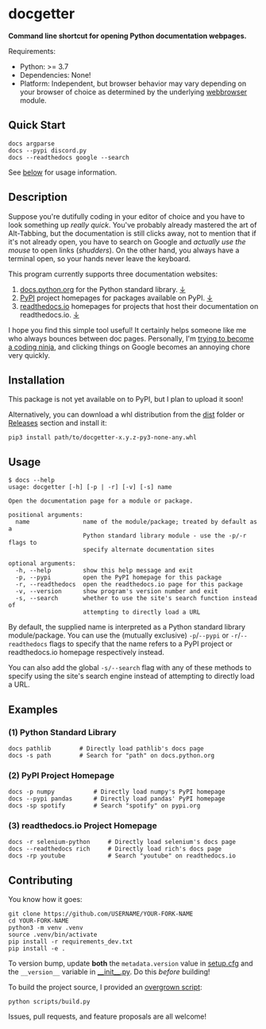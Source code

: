 # docgetter

**Command line shortcut for opening Python documentation webpages.** 

Requirements:

- Python: >= 3.7
- Dependencies: None!
- Platform: Independent, but browser behavior may vary depending on your browser of choice as determined by the underlying [webbrowser](https://docs.python.org/3/library/webbrowser.html) module.

## Quick Start

```shell
docs argparse
docs --pypi discord.py
docs --readthedocs google --search
```

See [below](#usage) for usage information.

## Description

Suppose you're dutifully coding in your editor of choice and you have to look something up *really quick*. You've probably already mastered the art of Alt-Tabbing, but the documentation is still clicks away, not to mention that if it's not already open, you have to search on Google and *actually use the mouse* to open links (*shudders*). On the other hand, you always have a terminal open, so your hands never leave the keyboard.

This program currently supports three documentation websites:

1. [docs.python.org](https://docs.python.org/3/) for the Python standard library. [↓](#1-python-standard-library)
2. [PyPI](https://pypi.org/) project homepages for packages available on PyPI. [↓](#2-pypi-project-homepage)
3. [readthedocs.io](https://readthedocs.org/) homepages for projects that host their documentation on readthedocs.io. [↓](#3-readthedocsio-project-homepage)

I hope you find this simple tool useful! It certainly helps someone like me who always bounces between doc pages. Personally, I'm [trying to become a coding ninja](https://gist.github.com/vinlin24/0bc08034d84bb604286b29d69c04d3f8), and clicking things on Google becomes an annoying chore very quickly.

## Installation

This package is not yet available on to PyPI, but I plan to upload it soon!

Alternatively, you can download a whl distribution from the [dist](dist) folder or [Releases](https://github.com/vinlin24/docgetter/releases) section and install it:

```shell
pip3 install path/to/docgetter-x.y.z-py3-none-any.whl
```

## Usage

```console
$ docs --help
usage: docgetter [-h] [-p | -r] [-v] [-s] name

Open the documentation page for a module or package.

positional arguments:
  name               name of the module/package; treated by default as a
                     Python standard library module - use the -p/-r flags to
                     specify alternate documentation sites

optional arguments:
  -h, --help         show this help message and exit
  -p, --pypi         open the PyPI homepage for this package
  -r, --readthedocs  open the readthedocs.io page for this package
  -v, --version      show program's version number and exit
  -s, --search       whether to use the site's search function instead of
                     attempting to directly load a URL
```

By default, the supplied name is interpreted as a Python standard library module/package. You can use the (mutually exclusive) `-p`/`--pypi` or `-r`/`--readthedocs` flags to specify that the name refers to a PyPI project or readthedocs.io homepage respectively instead.

You can also add the global `-s/--search` flag with any of these methods to specify using the site's search engine instead of attempting to directly load a URL.

## Examples

### (1) Python Standard Library

```shell
docs pathlib        # Directly load pathlib's docs page
docs -s path        # Search for "path" on docs.python.org
```

### (2) PyPI Project Homepage

```shell
docs -p numpy           # Directly load numpy's PyPI homepage
docs --pypi pandas      # Directly load pandas' PyPI homepage
docs -sp spotify        # Search "spotify" on pypi.org
```

### (3) readthedocs.io Project Homepage

```shell
docs -r selenium-python     # Directly load selenium's docs page
docs --readthedocs rich     # Directly load rich's docs page
docs -rp youtube            # Search "youtube" on readthedocs.io
```

## Contributing

You know how it goes:

```shell
git clone https://github.com/USERNAME/YOUR-FORK-NAME
cd YOUR-FORK-NAME
python3 -m venv .venv
source .venv/bin/activate
pip install -r requirements_dev.txt
pip install -e .
```

To version bump, update **both** the `metadata.version` value in [setup.cfg](setup.cfg#L3) and the `__version__` variable in [\_\_init\_\_.py](src/docgetter/__init__.py). Do this *before* building!

To build the project source, I provided an [overgrown script](scripts/build.py):

```console
python scripts/build.py
```

Issues, pull requests, and feature proposals are all welcome!
